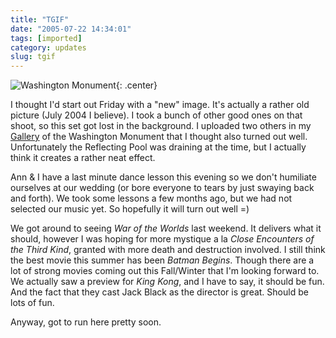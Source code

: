 ```yaml
---
title: "TGIF"
date: "2005-07-22 14:34:01"
tags: [imported]
category: updates
slug: tgif
---
```


![Washington Monument]({filename}/images/2005/DSC_0165.jpg){: .center}

I thought I'd start out Friday with a "new" image. It's actually a rather old
picture (July 2004 I believe). I took a bunch of other good ones on that shoot,
so this set got lost in the background. I uploaded two others in my
<a href="http://gallery.mcstudios.net">Gallery</a> of the Washington Monument
that I thought also turned out well. Unfortunately the Reflecting Pool was
draining at the time, but I actually think it creates a rather neat effect.

Ann & I have a last minute dance lesson this evening so we don't humiliate
ourselves at our wedding (or bore everyone to tears by just swaying back and
forth). We took some lessons a few months ago, but we had not selected our music
yet. So hopefully it will turn out well =)

We got around to seeing <em>War of the Worlds</em> last weekend. It delivers
what it should, however I was hoping for more mystique a la <em>Close Encounters
of the Third Kind</em>, granted with more death and destruction involved. I
still think the best movie this summer has been <em>Batman Begins</em>. Though
there are a lot of strong movies coming out this Fall/Winter that I'm looking
forward to. We actually saw a preview for <em>King Kong</em>, and I have to say,
it should be fun. And the fact that they cast Jack Black as the director is
great. Should be lots of fun.

Anyway, got to run here pretty soon.
